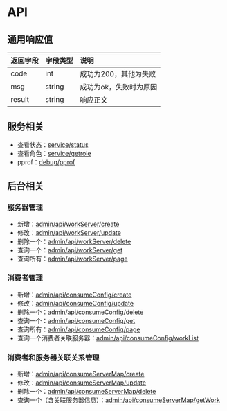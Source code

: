 # API

## 通用响应值

|返回字段|字段类型|说明|
|:----- |:------|:-----------------------------|
|code   |int    |成功为200，其他为失败|
|msg    |string |成功为ok，失败时为原因|
|result |string |响应正文|

## 服务相关

* 查看状态：[service/status](service/status.md)
* 查看角色：[service/getrole](service/getrole.md)
* pprof：[debug/pprof](debug/pprof.md)

## 后台相关

### 服务器管理

* 新增：[admin/api/workServer/create](admin/api/workserver/create.md)
* 修改：[admin/api/workServer/update](admin/api/workserver/update.md)
* 删除一个：[admin/api/workServer/delete](admin/api/workserver/delete.md)
* 查询一个：[admin/api/workServer/get](admin/api/workserver/get.md)
* 查询所有：[admin/api/workServer/page](admin/api/workserver/page.md)

### 消费者管理

* 新增：[admin/api/consumeConfig/create](admin/api/consumeconfig/create.md)
* 修改：[admin/api/consumeConfig/update](admin/api/consumeconfig/update.md)
* 删除一个：[admin/api/consumeConfig/delete](admin/api/consumeconfig/delete.md)
* 查询一个：[admin/api/consumeConfig/get](admin/api/consumeconfig/get.md)
* 查询所有：[admin/api/consumeConfig/page](admin/api/consumeconfig/page.md)
* 查询一个消费者关联服务器：[admin/api/consumeConfig/workList](admin/api/consumeConfig/worklist.md)

### 消费者和服务器关联关系管理

* 新增：[admin/api/consumeServerMap/create](admin/api/consumeservermap/create.md)
* 修改：[admin/api/consumeServerMap/update](admin/api/consumeservermap/update.md)
* 删除一个：[admin/api/consumeServerMap/delete](admin/api/consumeservermap/delete.md)
* 查询一个（含关联服务器信息）：[admin/api/consumeServerMap/getWork](admin/api/consumeservermap/getWork.md)